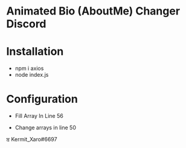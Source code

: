 # Animated Bio (AboutMe) Changer Discord
# Installation

- npm i axios
- node index.js
 
 # Configuration

- Fill Array In Line 56

- Change arrays in line 50

ਬ Kermit_Xaro#6697
